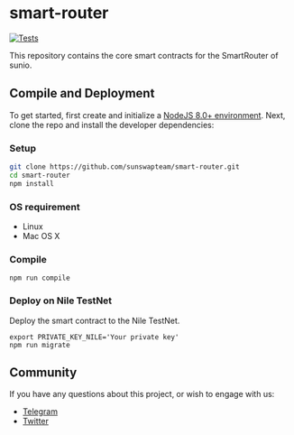 # smart-router 

[![Tests](https://github.com/sunswapteam/smart-router/actions/workflows/tests.yml/badge.svg)](https://github.com/sunswapteam/smart-router/actions/workflows/tests.yml)

This repository contains the core smart contracts for the SmartRouter of sunio.

## Compile and Deployment

To get started, first create and initialize a [NodeJS 8.0+ environment](https://github.com/nodejs/node). Next, clone the repo and install the developer dependencies:

### Setup

```bash
git clone https://github.com/sunswapteam/smart-router.git
cd smart-router
npm install
```

### OS requirement
 * Linux
 * Mac OS X

### Compile

```
npm run compile
```

### Deploy on Nile TestNet

Deploy the smart contract to the Nile TestNet.

```
export PRIVATE_KEY_NILE='Your private key'
npm run migrate
```

## Community

If you have any questions about this project, or wish to engage with us:

- [Telegram](https://t.me/SunIO_Defi)
- [Twitter](https://twitter.com/defi_sunio)
